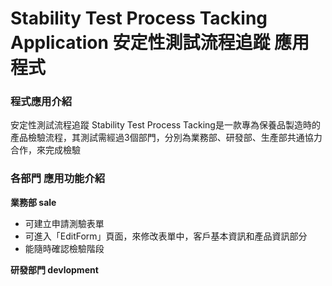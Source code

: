 # Stability Test Process Tacking Application 安定性測試流程追蹤 應用程式

### 程式應用介紹
安定性測試流程追蹤 Stability Test Process Tacking是一款專為保養品製造時的產品檢驗流程，其測試需經過3個部門，分別為業務部、研發部、生產部共通協力合作，來完成檢驗


### 各部門 應用功能介紹
**業務部 sale**
* 可建立申請測驗表單
* 可進入「EditForm」頁面，來修改表單中，客戶基本資訊和產品資訊部分
* 能隨時確認檢驗階段

**研發部門 devlopment**
